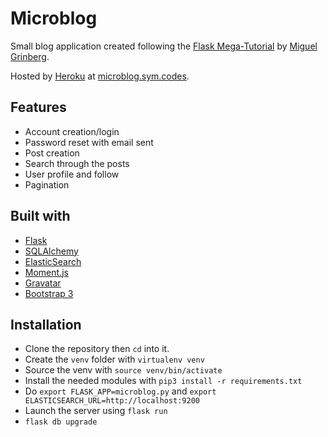 # Microblog

Small blog application created following the [Flask Mega-Tutorial](https://blog.miguelgrinberg.com/post/the-flask-mega-tutorial-part-i-hello-world) by [Miguel Grinberg](https://github.com/miguelgrinberg).

Hosted by [Heroku](https://heroku.com) at [microblog.sym.codes](http://microblog.sym.codes).

## Features
- Account creation/login
- Password reset with email sent
- Post creation
- Search through the posts
- User profile and follow
- Pagination

## Built with
- [Flask](https://flask.palletsprojects.com/en/1.1.x/)
- [SQLAlchemy](https://www.sqlalchemy.org/)
- [ElasticSearch](https://www.elastic.co/elasticsearch/)
- [Moment.js](https://momentjs.com/)
- [Gravatar](https://gravatar.com)
- [Bootstrap 3](https://getbootstrap.com/docs/3.4/)

## Installation

- Clone the repository then `cd` into it.
- Create the `venv` folder with `virtualenv venv`
- Source the venv with `source venv/bin/activate`
- Install the needed modules with `pip3 install -r requirements.txt`
- Do `export FLASK_APP=microblog.py` and `export ELASTICSEARCH_URL=http://localhost:9200`
- Launch the server using `flask run`
- `flask db upgrade`
